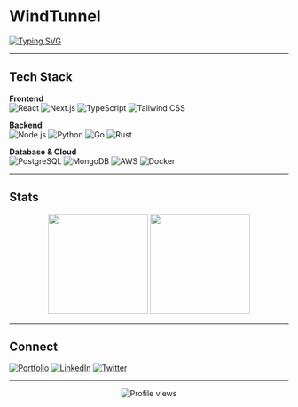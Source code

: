 # WindTunnel

[![Typing SVG](https://readme-typing-svg.demolab.com?font=Fira+Code&weight=500&size=24&duration=3000&pause=1000&color=FF6B35&center=true&vCenter=true&width=1000&lines=Full+Stack+Developer;Code+Architect;Digital+Creator)](https://git.io/typing-svg)

---

## Tech Stack

**Frontend**  
![React](https://img.shields.io/badge/-React-61DAFB?style=flat&logo=react&logoColor=black)
![Next.js](https://img.shields.io/badge/-Next.js-000000?style=flat&logo=next.js&logoColor=white)
![TypeScript](https://img.shields.io/badge/-TypeScript-3178C6?style=flat&logo=typescript&logoColor=white)
![Tailwind CSS](https://img.shields.io/badge/-Tailwind%20CSS-38B2AC?style=flat&logo=tailwind-css&logoColor=white)

**Backend**  
![Node.js](https://img.shields.io/badge/-Node.js-339933?style=flat&logo=node.js&logoColor=white)
![Python](https://img.shields.io/badge/-Python-3776AB?style=flat&logo=python&logoColor=white)
![Go](https://img.shields.io/badge/-Go-00ADD8?style=flat&logo=go&logoColor=white)
![Rust](https://img.shields.io/badge/-Rust-000000?style=flat&logo=rust&logoColor=white)

**Database & Cloud**  
![PostgreSQL](https://img.shields.io/badge/-PostgreSQL-336791?style=flat&logo=postgresql&logoColor=white)
![MongoDB](https://img.shields.io/badge/-MongoDB-47A248?style=flat&logo=mongodb&logoColor=white)
![AWS](https://img.shields.io/badge/-AWS-232F3E?style=flat&logo=amazon-aws&logoColor=white)
![Docker](https://img.shields.io/badge/-Docker-2496ED?style=flat&logo=docker&logoColor=white)

---

## Stats

<div align="center">
  <img height="180em" src="https://github-readme-stats.vercel.app/api?username=windtunnel&show_icons=true&theme=dark&include_all_commits=true&count_private=true"/>
  <img height="180em" src="https://github-readme-stats.vercel.app/api/top-langs/?username=windtunnel&layout=compact&langs_count=8&theme=dark"/>
</div>

---

## Connect

[![Portfolio](https://img.shields.io/badge/-Portfolio-FF6B35?style=flat&logo=firefox&logoColor=white)](https://your-portfolio.com)
[![LinkedIn](https://img.shields.io/badge/-LinkedIn-0077B5?style=flat&logo=linkedin&logoColor=white)](https://linkedin.com/in/yourprofile)
[![Twitter](https://img.shields.io/badge/-Twitter-1DA1F2?style=flat&logo=twitter&logoColor=white)](https://twitter.com/yourprofile)

---

<div align="center">
  <img src="https://komarev.com/ghpvc/?username=windtunnel&color=FF6B35&style=flat" alt="Profile views" />
</div>

